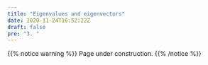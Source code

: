 ```yaml
---
title: "Eigenvalues and eigenvectors"
date: 2020-11-24T16:52:22Z
draft: false
pre: "3. "
---
```



{{% notice warning %}}
Page under construction.
{{% /notice %}}
